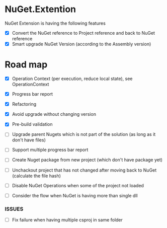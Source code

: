 # NuGet.Extention

NuGet Extension is having the following features
- [X] Convert the NuGet reference to Project reference and back to NuGet reference
- [X] Smart upgrade NuGet Version (according to the Assembly version)

# Road map

- [x] Operation Context (per execution, reduce local state), see OperationContext
- [x] Progress bar report
- [x] Refactoring
- [x] Avoid upgrade without changing version
- [x] Pre-build validation
- [ ] Upgrade parent Nugets which is not part of the solution (as long as it don't have files)
- [ ] Support multiple progress bar report
- [ ] Create Nuget package from new project (which don't have package yet)
- [ ] Unchackout project that has not changed after moving back to NuGet (calculate the file hash)
- [ ] Disable NuGet Operations when some of the project not loaded
- [ ] Consider the flow when NuGet is having more than single dll 


### ISSUES
- [ ] Fix failure when having multiple csproj in same folder

